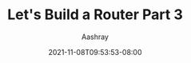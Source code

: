 ---
author: "Aashray"
include_toc: true
title: "Let's Build a Router Part 3"
date: 2021-11-08T09:53:53-08:00
draft: true
---